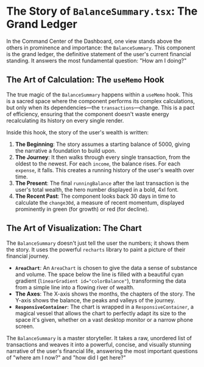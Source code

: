 # The Story of `BalanceSummary.tsx`: The Grand Ledger

In the Command Center of the Dashboard, one view stands above the others in prominence and importance: the `BalanceSummary`. This component is the grand ledger, the definitive statement of the user's current financial standing. It answers the most fundamental question: "How am I doing?"

## The Art of Calculation: The `useMemo` Hook

The true magic of the `BalanceSummary` happens within a `useMemo` hook. This is a sacred space where the component performs its complex calculations, but only when its dependencies—the `transactions`—change. This is a pact of efficiency, ensuring that the component doesn't waste energy recalculating its history on every single render.

Inside this hook, the story of the user's wealth is written:

1.  **The Beginning**: The story assumes a starting balance of 5000, giving the narrative a foundation to build upon.
2.  **The Journey**: It then walks through every single transaction, from the oldest to the newest. For each `income`, the balance rises. For each `expense`, it falls. This creates a running history of the user's wealth over time.
3.  **The Present**: The final `runningBalance` after the last transaction is the user's total wealth, the hero number displayed in a bold, 4xl font.
4.  **The Recent Past**: The component looks back 30 days in time to calculate the `change30d`, a measure of recent momentum, displayed prominently in green (for growth) or red (for decline).

## The Art of Visualization: The Chart

The `BalanceSummary` doesn't just tell the user the numbers; it shows them the story. It uses the powerful `recharts` library to paint a picture of their financial journey.

-   **`AreaChart`**: An `AreaChart` is chosen to give the data a sense of substance and volume. The space below the line is filled with a beautiful cyan gradient (`linearGradient id="colorBalance"`), transforming the data from a simple line into a flowing river of wealth.
-   **The Axes**: The X-axis shows the months, the chapters of the story. The Y-axis shows the balance, the peaks and valleys of the journey.
-   **`ResponsiveContainer`**: The chart is wrapped in a `ResponsiveContainer`, a magical vessel that allows the chart to perfectly adapt its size to the space it's given, whether on a vast desktop monitor or a narrow phone screen.

The `BalanceSummary` is a master storyteller. It takes a raw, unordered list of transactions and weaves it into a powerful, concise, and visually stunning narrative of the user's financial life, answering the most important questions of "where am I now?" and "how did I get here?"
